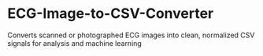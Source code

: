 # ECG-Image-to-CSV-Converter
Converts scanned or photographed ECG images into clean, normalized CSV signals for analysis and machine learning
